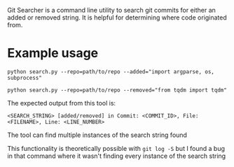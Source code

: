 Git Searcher is a command line utility to search git commits for either an added or removed string. It is helpful for determining where code originated from.

# Example usage
```
python search.py --repo=path/to/repo --added="import argparse, os, subprocess"
```

```
python search.py --repo=path/to/repo --removed="from tqdm import tqdm"
```

The expected output from this tool is:
```
<SEARCH_STRING> [added/removed] in Commit: <COMMIT_ID>, File: <FILENAME>, Line: <LINE_NUMBER>
```
The tool can find multiple instances of the search string found

This functionality is theoretically possible with `git log -S` but I found a bug in that command where it wasn't finding every instance of the search string
